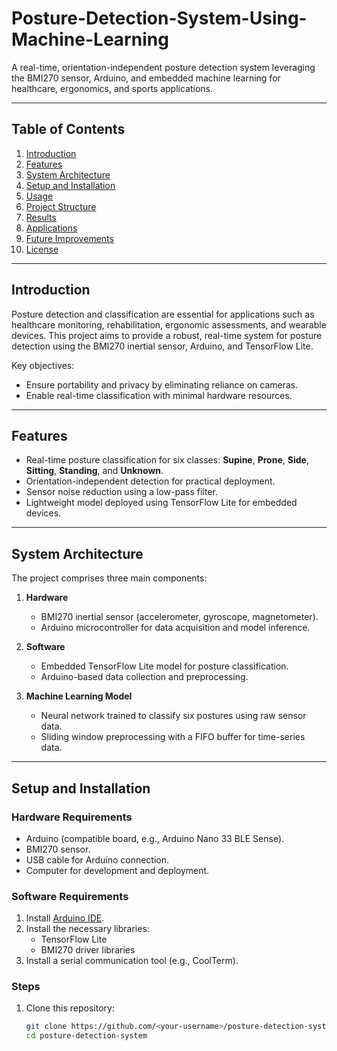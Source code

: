 # Posture-Detection-System-Using-Machine-Learning

A real-time, orientation-independent posture detection system leveraging the BMI270 sensor, Arduino, and embedded machine learning for healthcare, ergonomics, and sports applications.

---

## Table of Contents

1. [Introduction](#introduction)
2. [Features](#features)
3. [System Architecture](#system-architecture)
4. [Setup and Installation](#setup-and-installation)
5. [Usage](#usage)
6. [Project Structure](#project-structure)
7. [Results](#results)
8. [Applications](#applications)
9. [Future Improvements](#future-improvements)
10. [License](#license)

---

## Introduction

Posture detection and classification are essential for applications such as healthcare monitoring, rehabilitation, ergonomic assessments, and wearable devices. This project aims to provide a robust, real-time system for posture detection using the BMI270 inertial sensor, Arduino, and TensorFlow Lite.

Key objectives:
- Ensure portability and privacy by eliminating reliance on cameras.
- Enable real-time classification with minimal hardware resources.

---

## Features

- Real-time posture classification for six classes: **Supine**, **Prone**, **Side**, **Sitting**, **Standing**, and **Unknown**.
- Orientation-independent detection for practical deployment.
- Sensor noise reduction using a low-pass filter.
- Lightweight model deployed using TensorFlow Lite for embedded devices.

---

## System Architecture

The project comprises three main components:

1. **Hardware**
   - BMI270 inertial sensor (accelerometer, gyroscope, magnetometer).
   - Arduino microcontroller for data acquisition and model inference.

2. **Software**
   - Embedded TensorFlow Lite model for posture classification.
   - Arduino-based data collection and preprocessing.

3. **Machine Learning Model**
   - Neural network trained to classify six postures using raw sensor data.
   - Sliding window preprocessing with a FIFO buffer for time-series data.

---

## Setup and Installation

### **Hardware Requirements**
- Arduino (compatible board, e.g., Arduino Nano 33 BLE Sense).
- BMI270 sensor.
- USB cable for Arduino connection.
- Computer for development and deployment.

### **Software Requirements**
1. Install [Arduino IDE](https://www.arduino.cc/en/software).
2. Install the necessary libraries:
   - TensorFlow Lite
   - BMI270 driver libraries
3. Install a serial communication tool (e.g., CoolTerm).

### **Steps**
1. Clone this repository:
   ```bash
   git clone https://github.com/<your-username>/posture-detection-system.git
   cd posture-detection-system
